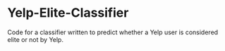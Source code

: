 # Yelp-Elite-Classifier

Code for a classifier written to predict whether a Yelp user is considered elite or not by Yelp.

